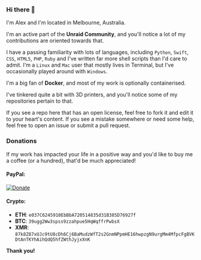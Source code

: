 
### Hi there  👋

I'm Alex and I'm located in Melbourne, Australia.

I'm an active part of the **Unraid Community**, and you'll notice a lot of my contributions are oriented towards that.

I have a passing familiarity with lots of languages, including `Python`, `Swift`, `CSS`, `HTML5`, `PHP`, `Ruby` and I've written far more shell scripts than I'd care to admit. I'm a `Linux` and `Mac` user that mostly lives in Terminal, but I've occasionally played around with `Windows`.

I'm a big fan of **Docker**, and most of my work is optionally containerised.

I've tinkered quite a bit with 3D printers, and you'll notice some of my repositories pertain to that.

If you see a repo here that has an open license, feel free to fork it and edit it to your heart's content. If you see a mistake somewhere or need some help, feel free to open an issue or submit a pull request.

### Donations

If my work has impacted your life in a positive way and you'd like to buy me a coffee (or a hundred), that'd be much appreciated!

#### PayPal: 
[![Donate](https://www.paypalobjects.com/en_AU/i/btn/btn_donateCC_LG.gif)](https://www.paypal.com/donate?business=donations.lnxd%40gmail.com&currency_code=AUD)
#### Crypto:
* **ETH**: `e037C6245910EbBbA720514835d31B385D76927f`
* **BTC**: `39ugg2Ww3spss9zzahpue5HqWqffrPwbsX`
* **XMR**: `87k8Z87xUJc9tU8cDh6Cj6BaMudzWfT2s2GnmNPpmHE16hwpzgN9urgMm4MfpcFgBVKDtAnTKYhAihQdQ5hfZWthJyjxXnK`

**Thank you!**
